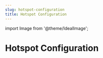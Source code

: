 ```yaml
---
slug: hotspot-configuration
title: Hotspot Configuration
---
```

import Image from '@theme/IdealImage';

# Hotspot Configuration
